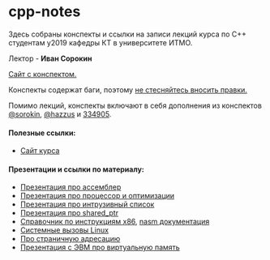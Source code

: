 # cpp-notes

Здесь собраны конспекты и ссылки на записи лекций курса по C++ студентам y2019 кафедры КТ в университете ИТМО.

Лектор - __Иван Сорокин__

[Сайт с конспектом.](https://lejabque.github.io/cpp-notes/)

Конспекты содержат баги, поэтому [не стесняйтесь вносить правки.](https://github.com/lejabque/cpp-notes/blob/master/CONTRIBUTING.md)

Помимо лекций, конспекты включают в себя дополнения из конспектов [@sorokin](https://github.com/sorokin/cpp-notes), [@hazzus](https://github.com/hazzus/cpp-conspects) и [334905](https://www.overleaf.com/read/hcmjjqmhwqzx).

#### Полезные ссылки:

- [Сайт курса](https://cpp-kt.github.io/course/)

#### Презентации и ссылки по материалу:

- [Презентация про ассемблер](slides/lecture-1.pdf)
- [Презентация про процессор и оптимизации](slides/lecture-2.pdf)
- [Презентация про интрузивный список](slides/intrusive.pdf)
- [Презентация про shared_ptr](slides/shared_ptr.pdf)
- [Справочник по инструкциям x86](https://www.felixcloutier.com/x86/), [nasm документация](https://www.nasm.us/doc/)
- [Системные вызовы Linux](https://blog.rchapman.org/posts/Linux_System_Call_Table_for_x86_64/)
- [Про страничную адресацию](https://wiki.osdev.org/Paging)
- [Презентация с ЭВМ про виртуальную память](http://slides.com/romanmelnikov-1/deck-1/live)
